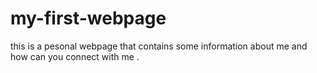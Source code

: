 # my-first-webpage
this is a pesonal webpage that contains some information about me and how can you connect with me .
